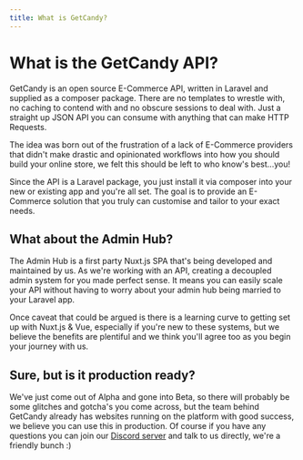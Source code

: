 ```yaml
---
title: What is GetCandy?
---
```


# What is the GetCandy API?

GetCandy is an open source E-Commerce API, written in Laravel and supplied as a composer package. There are no templates to wrestle with, no caching to contend with and no obscure sessions to deal with. Just a straight up JSON API you can consume with anything that can make HTTP Requests.

The idea was born out of the frustration of a lack of E-Commerce providers that didn't make drastic and opinionated workflows into how you should build your online store, we felt this should be left to who know's best...you!

Since the API is a Laravel package, you just install it via composer into your new or existing app and you're all set. The goal is to provide an E-Commerce solution that you truly can customise and tailor to your exact needs.

## What about the Admin Hub?

The Admin Hub is a first party Nuxt.js SPA that's being developed and maintained by us. As we're working with an API, creating a decoupled admin system for you made perfect sense. It means you can easily scale your API without having to worry about your admin hub being married to your Laravel app.

Once caveat that could be argued is there is a learning curve to getting set up with Nuxt.js & Vue, especially if you're new to these systems, but we believe the benefits are plentiful and we think you'll agree too as you begin your journey with us.

## Sure, but is it production ready?

We've just come out of Alpha and gone into Beta, so there will probably be some glitches and gotcha's you come across, but the team behind GetCandy already has websites running on the platform with good success, we believe you can use this in production. Of course if you have any questions you can join our [Discord server](https://discord.gg/v6qVWaf) and talk to us directly, we're a friendly bunch :) 